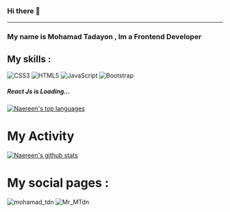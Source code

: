### Hi there 👋
---
### My name is Mohamad Tadayon , Im a Frontend Developer 

## My skills :

![CSS3](https://img.shields.io/badge/css3-%231572B6.svg?style=for-the-badge&logo=css3&logoColor=white) ![HTML5](https://img.shields.io/badge/html5-%23E34F26.svg?style=for-the-badge&logo=html5&logoColor=white) ![JavaScript](https://img.shields.io/badge/javascript-%23323330.svg?style=for-the-badge&logo=javascript&logoColor=%23F7DF1E) ![Bootstrap](https://img.shields.io/badge/bootstrap-%238511FA.svg?style=for-the-badge&logo=bootstrap&logoColor=white)
##### React Js is Loading...

[![Naereen's top languages](https://github-readme-stats.vercel.app/api/top-langs/?username=MohamadTdn&theme=blue-green)](https://github.com/anuraghazra/github-readme-stats)

# My Activity
[![Naereen's github stats](https://github-readme-stats.vercel.app/api?username=MohamadTdn&theme=blue-green)](https://github.com/anuraghazra/github-readme-stats)

# My social pages :

![mohamad_tdn](https://img.shields.io/badge/Instagram-%23E4405F.svg?style=for-the-badge&logo=Instagram&logoColor=white)
![Mr_MTdn](https://img.shields.io/badge/Telegram-2CA5E0?style=for-the-badge&logo=telegram&logoColor=white)
